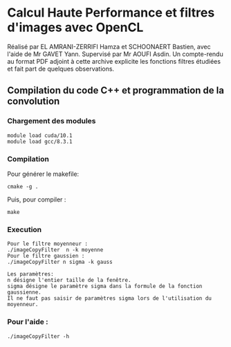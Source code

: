 # Calcul Haute Performance et filtres d'images avec OpenCL 

Réalisé par EL AMRANI-ZERRIFI Hamza et SCHOONAERT Bastien, avec l'aide de Mr GAVET Yann.
Supervisé par Mr AOUFI Asdin.
Un compte-rendu au format PDF adjoint à cette archive explicite les fonctions filtres étudiées et fait part de quelques observations.

## Compilation du code C++ et programmation de la convolution

### Chargement des modules

```shell
module load cuda/10.1
module load gcc/8.3.1
```

### Compilation

Pour générer le makefile: 

```
cmake -g .
```

Puis, pour compiler :

```
make
```

### Execution

```
Pour le filtre moyenneur :
./imageCopyFilter  n -k moyenne
Pour le filtre gaussien :
./imageCopyFilter n sigma -k gauss

Les paramètres:
n désigne l'entier taille de la fenêtre.
sigma désigne le paramètre sigma dans la formule de la fonction gaussienne. 
Il ne faut pas saisir de paramètres sigma lors de l'utilisation du moyenneur.
```

### Pour l'aide :
```
./imageCopyFilter -h
```

